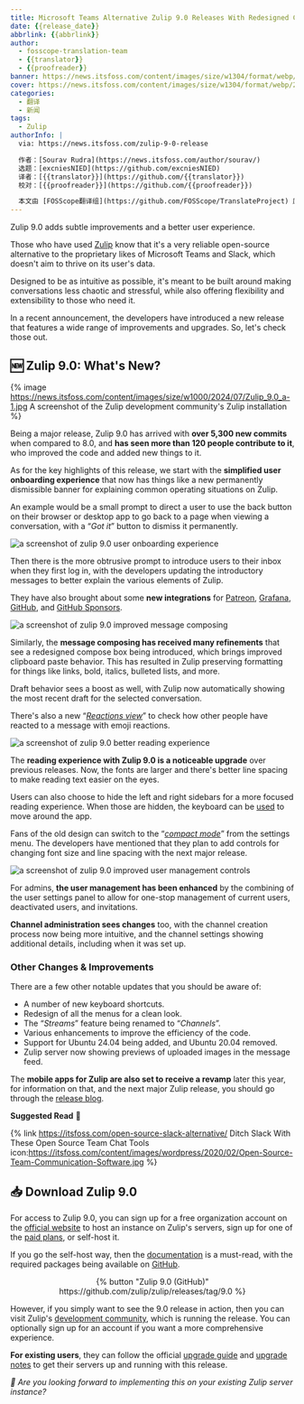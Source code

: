 ```yaml
---
title: Microsoft Teams Alternative Zulip 9.0 Releases With Redesigned Compose Box
date: {{release_date}}
abbrlink: {{abbrlink}}
author:
  - fosscope-translation-team
  - {{translator}}
  - {{proofreader}}
banner: https://news.itsfoss.com/content/images/size/w1304/format/webp/2024/07/zulip-9-0-release.png
cover: https://news.itsfoss.com/content/images/size/w1304/format/webp/2024/07/zulip-9-0-release.png
categories:
  - 翻译
  - 新闻
tags: 
  - Zulip
authorInfo: |
  via: https://news.itsfoss.com/zulip-9-0-release

  作者：[Sourav Rudra](https://news.itsfoss.com/author/sourav/)
  选题：[excniesNIED](https://github.com/excniesNIED)
  译者：[{{translator}}](https://github.com/{{translator}})
  校对：[{{proofreader}}](https://github.com/{{proofreader}})

  本文由 [FOSScope翻译组](https://github.com/FOSScope/TranslateProject) 原创编译，[开源观察](https://fosscope.com/) 荣誉推出
---
```


Zulip 9.0 adds subtle improvements and a better user experience.

<!-- more -->

Those who have used [Zulip](https://zulip.com/) know that it's a very reliable open-source alternative to the proprietary likes of Microsoft Teams and Slack, which doesn't aim to thrive on its user's data.

Designed to be as intuitive as possible, it's meant to be built around making conversations less chaotic and stressful, while also offering flexibility and extensibility to those who need it.

In a recent announcement, the developers have introduced a new release that features a wide range of improvements and upgrades. So, let's check those out.

## 🆕 Zulip 9.0: What's New?

{% image https://news.itsfoss.com/content/images/size/w1000/2024/07/Zulip_9.0_a-1.jpg A screenshot of the Zulip development community's Zulip installation %}

Being a major release, Zulip 9.0 has arrived with **over 5,300 new commits** when compared to 8.0, and **has seen more than 120 people contribute to it**, who improved the code and added new things to it.

As for the key highlights of this release, we start with the **simplified user onboarding experience** that now has things like a new permanently dismissible banner for explaining common operating situations on Zulip.

An example would be a small prompt to direct a user to use the back button on their browser or desktop app to go back to a page when viewing a conversation, with a “*Got it*” button to dismiss it permanently.

![a screenshot of zulip 9.0 user onboarding experience](https://news.itsfoss.com/content/images/2024/07/Zulip_9.0_b.jpg)

Then there is the more obtrusive prompt to introduce users to their inbox when they first log in, with the developers updating the introductory messages to better explain the various elements of Zulip.

They have also brought about some **new integrations** for [Patreon](https://zulip.com/integrations/doc/patreon), [Grafana](https://zulip.com/integrations/doc/grafana), [GitHub](https://zulip.com/integrations/doc/github), and [GitHub Sponsors](https://zulip.com/integrations/doc/githubsponsors).

![a screenshot of zulip 9.0 improved message composing](https://news.itsfoss.com/content/images/2024/07/Zulip_9.0_c.jpg)

Similarly, the **message composing has received many refinements** that see a redesigned compose box being introduced, which brings improved clipboard paste behavior. This has resulted in Zulip preserving formatting for things like links, bold, italics, bulleted lists, and more.

Draft behavior sees a boost as well, with Zulip now automatically showing the most recent draft for the selected conversation.

There's also a new “[*Reactions view*](https://zulip.com/help/emoji-reactions#view-your-messages-with-reactions)” to check how other people have reacted to a message with emoji reactions.

![a screenshot of zulip 9.0 better reading experience](https://news.itsfoss.com/content/images/2024/07/Zulip_9.0_d.jpg)

The **reading experience with Zulip 9.0 is a noticeable upgrade** over previous releases. Now, the fonts are larger and there's better line spacing to make reading text easier on the eyes.

Users can also choose to hide the left and right sidebars for a more focused reading experience. When those are hidden, the keyboard can be [used](https://zulip.com/help/keyboard-shortcuts#navigation) to move around the app.

Fans of the old design can switch to the “[*compact mode*](https://zulip.com/help/font-size)” from the settings menu. The developers have mentioned that they plan to add controls for changing font size and line spacing with the next major release.

![a screenshot of zulip 9.0 improved user management controls](https://news.itsfoss.com/content/images/2024/07/Zulip_9.0_e.jpg)

For admins, **the user management has been enhanced** by the combining of the user settings panel to allow for one-stop management of current users, deactivated users, and invitations.

**Channel administration sees changes** too, with the channel creation process now being more intuitive, and the channel settings showing additional details, including when it was set up.

### Other Changes & Improvements

There are a few other notable updates that you should be aware of:

- A number of new keyboard shortcuts.
- Redesign of all the menus for a clean look.
- The “*Streams*” feature being renamed to “*Channels*”.
- Various enhancements to improve the efficiency of the code.
- Support for Ubuntu 24.04 being added, and Ubuntu 20.04 removed.
- Zulip server now showing previews of uploaded images in the message feed.

The **mobile apps for Zulip are also set to receive a revamp** later this year, for information on that, and the next major Zulip release, you should go through the [release blog](https://blog.zulip.com/2024/07/25/zulip-9-0-released/).

**Suggested Read** 📖

{% link https://itsfoss.com/open-source-slack-alternative/ Ditch Slack With These Open Source Team Chat Tools icon:https://itsfoss.com/content/images/wordpress/2020/02/Open-Source-Team-Communication-Software.jpg %}

## 📥 Download Zulip 9.0

For access to Zulip 9.0, you can sign up for a free organization account on the [official website](https://zulip.com/) to host an instance on Zulip's servers, sign up for one of the [paid plans](https://zulip.com/plans/), or self-host it.

If you go the self-host way, then the [documentation](https://zulip.readthedocs.io/en/stable/production/install.html) is a must-read, with the required packages being available on [GitHub](https://github.com/zulip/zulip/releases/tag/9.0).

<center>{% button "Zulip 9.0 (GitHub)" https://github.com/zulip/zulip/releases/tag/9.0 %}</center>

However, if you simply want to see the 9.0 release in action, then you can visit Zulip's [development community](https://chat.zulip.org/), which is running the release. You can optionally sign up for an account if you want a more comprehensive experience.

**For existing users**, they can follow the official [upgrade guide](https://zulip.readthedocs.io/en/stable/production/upgrade.html) and [upgrade notes](https://zulip.readthedocs.io/en/stable/overview/changelog.html#upgrade-notes-for-9-0) to get their servers up and running with this release.

*💬 Are you looking forward to implementing this on your existing Zulip server instance?*
